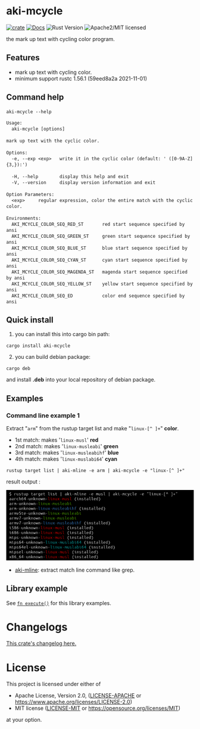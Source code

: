 # aki-mcycle

[![crate][crate-image]][crate-link]
[![Docs][docs-image]][docs-link]
![Rust Version][rustc-image]
![Apache2/MIT licensed][license-image]

the mark up text with cycling color program.

## Features

- mark up text with cycling color.
- minimum support rustc 1.56.1 (59eed8a2a 2021-11-01)

## Command help

```
aki-mcycle --help
```

```
Usage:
  aki-mcycle [options]

mark up text with the cyclic color.

Options:
  -e, --exp <exp>   write it in the cyclic color (default: ' ([0-9A-Z]{3,}):')

  -H, --help        display this help and exit
  -V, --version     display version information and exit

Option Parameters:
  <exp>     regular expression, color the entire match with the cyclic color.

Environments:
  AKI_MCYCLE_COLOR_SEQ_RED_ST       red start sequence specified by ansi
  AKI_MCYCLE_COLOR_SEQ_GREEN_ST     green start sequence specified by ansi
  AKI_MCYCLE_COLOR_SEQ_BLUE_ST      blue start sequence specified by ansi
  AKI_MCYCLE_COLOR_SEQ_CYAN_ST      cyan start sequence specified by ansi
  AKI_MCYCLE_COLOR_SEQ_MAGENDA_ST   magenda start sequence specified by ansi
  AKI_MCYCLE_COLOR_SEQ_YELLOW_ST    yellow start sequence specified by ansi
  AKI_MCYCLE_COLOR_SEQ_ED           color end sequence specified by ansi
```

## Quick install

1. you can install this into cargo bin path:

```
cargo install aki-mcycle
```

2. you can build debian package:

```
cargo deb
```

and install **.deb** into your local repository of debian package.

## Examples

### Command line example 1

Extract "`arm`" from the rustup target list and make "`linux-[^ ]+`" **color**.

- 1st match: makes '`linux-musl`' **red**
- 2nd match: makes '`linux-musleabi`' **green**
- 3rd match: makes '`linux-musleabihf`' **blue**
- 4th match: makes '`linux-muslabi64`' **cyan**

```
rustup target list | aki-mline -e arm | aki-mcycle -e "linux-[^ ]+"
```

result output :

![out rustup image]

[out rustup image]: https://raw.githubusercontent.com/aki-akaguma/aki-mcycle/main/img/out-rustup-1.png

- [aki-mline](https://crates.io/crates/aki-mline): extract match line command like grep.

## Library example

See [`fn execute()`] for this library examples.

[`fn execute()`]: crate::execute


# Changelogs

[This crate's changelog here.](https://github.com/aki-akaguma/aki-mcycle/blob/main/CHANGELOG.md)

# License

This project is licensed under either of

 * Apache License, Version 2.0, ([LICENSE-APACHE](LICENSE-APACHE) or
   https://www.apache.org/licenses/LICENSE-2.0)
 * MIT license ([LICENSE-MIT](LICENSE-MIT) or
   https://opensource.org/licenses/MIT)

at your option.

[//]: # (badges)

[crate-image]: https://img.shields.io/crates/v/aki-mcycle.svg
[crate-link]: https://crates.io/crates/aki-mcycle
[docs-image]: https://docs.rs/aki-mcycle/badge.svg
[docs-link]: https://docs.rs/aki-mcycle/
[rustc-image]: https://img.shields.io/badge/rustc-1.56+-blue.svg
[license-image]: https://img.shields.io/badge/license-Apache2.0/MIT-blue.svg
